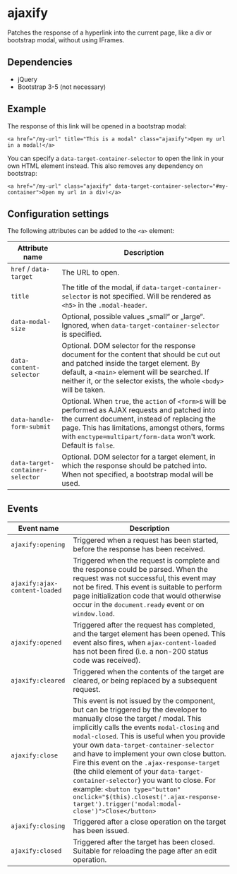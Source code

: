 # ajaxify
Patches the response of a hyperlink into the current page, like a div or bootstrap modal, without using IFrames.

## Dependencies

* jQuery
* Bootstrap 3-5 (not necessary)

## Example

The response of this link will be opened in a bootstrap modal:

`<a href="/my-url" title="This is a modal" class="ajaxify">Open my url in a modal!</a>`

You can specify a `data-target-container-selector` to open the link in your own HTML element instead. This also removes any dependency on bootstrap:

`<a href="/my-url" class="ajaxify" data-target-container-selector="#my-container">Open my url in a div!</a>`

## Configuration settings

The following attributes can be added to the `<a>` element:

| Attribute name | Description |
| - | - |
| `href` / `data-target` | The URL to open. |
| `title` | The title of the modal, if `data-target-container-selector` is not specified. Will be rendered as  `<h5>` in the `.modal-header`. |
| `data-modal-size` | Optional, possible values „small“ or „large“. Ignored, when `data-target-container-selector` is specified. |
| `data-content-selector` | Optional. DOM selector for the response document for the content that should be cut out and patched inside the target element. By default, a `<main>` element will be searched. If neither it, or the selector exists, the whole `<body>` will be taken. |
| `data-handle-form-submit`	| Optional. When `true`, the `action` of `<form>`s will be performed as AJAX requests and patched into the current document, instead of replacing the page. This has limitations, amongst others, forms with `enctype=multipart/form-data` won't work. Default is `false`. |
| `data-target-container-selector` | Optional. DOM selector for a target element, in which the response should be patched into. When not specified, a bootstrap modal will be used. |

## Events

| Event name | Description |
| - | - |
| `ajaxify:opening` | Triggered when a request has been started, before the response has been received. |
| `ajaxify:ajax-content-loaded` | Triggered when the request is complete and the response could be parsed. When the request was not successful, this event may not be fired. This event is suitable to perform page initialization code that would otherwise occur in the `document.ready` event or on `window.load`. |
| `ajaxify:opened` | Triggered after the request has completed, and the target element has been opened. This event also fires, when `ajax-content-loaded` has not been fired (i.e. a non-200 status code was received). |
| `ajaxify:cleared` | Triggered when the contents of the target are cleared, or being replaced by a subsequent request. |
| `ajaxify:close` | This event is not issued by the component, but can be triggered by the developer to manually close the target / modal. This implicitly calls the events `modal-closing` and `modal-closed`. This is useful when you provide your own `data-target-container-selector` and have to implement your own close button. Fire this event on the `.ajax-response-target` (the child element of your `data-target-container-selector`) you want to close. For example: `<button type="button" onclick="$(this).closest('.ajax-response-target').trigger('modal:modal-close')">Close</button>` |
| `ajaxify:closing` | Triggered after a close operation on the target has been issued. |
| `ajaxify:closed` | Triggered after the target has been closed. Suitable for reloading the page after an edit operation. |
